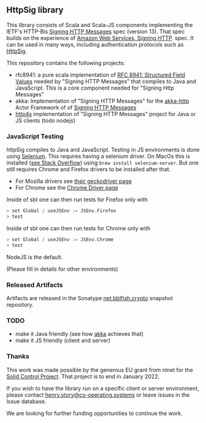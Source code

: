## HttpSig library

This library consists of Scala and Scala-JS components implementing the
IETF's HTTP-Bis [Signing HTTP Messages](https://datatracker.ietf.org/doc/html/draft-ietf-httpbis-message-signatures)
spec (version 13). That spec builds on the experience of [Amazon Web Services, Signing HTTP](https://docs.aws.amazon.com/general/latest/gr/sigv4_signing.html).
spec. It can be used in many ways, including authentication protocols such as
[HttpSig](https://github.com/solid/authentication-panel/blob/main/proposals/HttpSignature.md).

This repository contains the following projects:

* rfc8941: a pure scala implementation
  of [RFC 8941: Structured Field Values](https://datatracker.ietf.org/doc/html/rfc8941) 
  needed by "Signing HTTP Messages" that compiles to Java and JavaScript. This is a core component needed for "Signing Http Messages"
* akka: Implementation of "Signing HTTP Messages" for the [akka-http](https://akka.io/) Actor Framework of
  of [Signing HTTP Messages](https://www.ietf.org/archive/id/draft-ietf-httpbis-message-signatures-07.html)
* [http4s](https://http4s.org) implementation of "Signing HTTP Messages" project for Java or JS clients (todo nodejs)

### JavaScript Testing

httpSig compiles to Java and JavaScript. 
Testing in JS environments is done using [Selenium](https://www.selenium.dev). 
This requires having a selenium driver. 
On MacOs this is installed ([see Stack Overflow](https://stackoverflow.com/questions/18868743/how-to-install-selenium-webdriver-on-mac-os)) using `brew install selenium-server`. But one still requires Chrome and Firefox drivers to be installed after that.
 * For Mozilla drivers see [their geckodriver page](https://github.com/mozilla/geckodriver/releases)
 * For Chrome see the [Chrome Driver page](https://chromedriver.chromium.org/downloads) 

Inside of sbt one can then run tests for Firefox only with
```scala
> set Global / useJSEnv := JSEnv.Firefox
> test
```
Inside of sbt one can then run tests for Chrome only with
```scala
> set Global / useJSEnv := JSEnv.Chrome
> test
```
NodeJS is the default.

(Please fill in details for other environments)

### Released Artifacts

Artifacts are released in the Sonatype [net.bblfish.crypto](https://oss.sonatype.org/content/repositories/snapshots/net/bblfish/crypto/) 
snapshot repository.

### TODO

* make it Java friendly (see how [akka](https://akka.io/) achieves that)
* make it JS friendly (client and server)

### Thanks

This work was made possible by the generous EU grant from nlnet for 
the [Solid Control Project](https://nlnet.nl/project/SolidControl/).
That project is to end in January 2022. 

If you wish to have the library run on a specific client or server environment, please
contact [henry.story@co-operating.systems](mailto:henry.story@co-operating.systems) or leave
issues in the Issue database.

We are looking for further funding opportunities to continue the work.